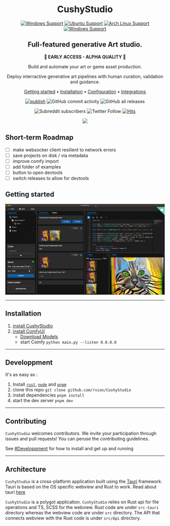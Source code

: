 <div align="center">

# CushyStudio

[![Windows Support](https://img.shields.io/badge/Windows-0078D6?style=for-the-badge&logo=windows&logoColor=white)](https://github.com/rvion/CushyStudio/releases)
[![Ubuntu Support](https://img.shields.io/badge/Ubuntu-E95420?style=for-the-badge&logo=ubuntu&logoColor=white)](https://github.com/rvion/CushyStudio/releases)
[![Arch Linux Support](https://img.shields.io/badge/Arch_Linux-1793D1?style=for-the-badge&logo=arch-linux&logoColor=white)](https://github.com/rvion/CushyStudio/releases)
[![Windows Support](https://img.shields.io/badge/MACOS-adb8c5?style=for-the-badge&logo=macos&logoColor=white)](https://github.com/rvion/CushyStudio/releases)

<!-- [![Downloads][downloads-badge]][releases] -->

<!-- https://shields.io/ -->

<!-- ![Discord](https://img.shields.io/discord/1087008112969531513) -->

<!-- https://discord.gg/GfAN6hF2ad -->

## **Full-featured** generative Art studio.

**🔴 EARLY ACCESS - ALPHA QUALITY 🔴**

Build and automate your art or game asset production.

Deploy interractive generative art pipelines with human curation, validation and guidance.

[Getting started](#getting-started) •
[Installation](#installation) •
[Configuration](#configuration) •
[Integrations](#third-party-integrations)

[![publish](https://github.com/rvion/CushyStudio/actions/workflows/publish.yml/badge.svg)](https://github.com/rvion/CushyStudio/actions/workflows/publish.yml)
![GitHub commit activity](https://img.shields.io/github/commit-activity/m/rvion/CushyStudio)
![GitHub all releases](https://img.shields.io/github/downloads/rvion/CushyStudio/total)

![Subreddit subscribers](https://img.shields.io/reddit/subreddit-subscribers/CushyStudio?style=flat&logo=reddit)
![Twitter Follow](https://img.shields.io/twitter/follow/CushyStudio?style=flat&logo=twitter)
[![Hits](https://hits.seeyoufarm.com/api/count/incr/badge.svg?url=https%3A%2F%2Fgithub.com%2Frvion%2FCushyStudio&count_bg=%2379C83D&title_bg=%23555555&icon=&icon_color=%23E7E7E7&title=hits&edge_flat=false)](https://hits.seeyoufarm.com)

[![](https://dcbadge.vercel.app/api/server/GfAN6hF2ad)](https://discord.gg/GfAN6hF2ad)

</div>

## Short-term Roadmap

-   [ ] make websocker client resilient to network errors
-   [ ] save projects on disk / via metadata
-   [ ] improve comfy import
-   [ ] add folder of examples
-   [ ] button to open devtools
-   [ ] switch releases to allow for devtools

## Getting started

<!-- ![](docs/images/2023-03-14_06-47-30.png) -->

![](website/static/img/screenshots/2023-03-24-09-29-45.png)

<!-- ## Features

-

### Type-safe everywhere

![](website/static/img/screenshots/2023-03-18-23-13-53.png) -->

---

## Installation

1.  [install CushyStudio](http://github.com/rvion/CushyStudio/releases)
1.  [install ComfyUI](https://github.com/comfyanonymous/ComfyUI)
    -   [Download Models](scripts/download-models.sh)
    -   start Comfy `python main.py --listen 0.0.0.0`

---

## Developpment

It's as easy as :

1.  Install [`rust`](rustup), [`node`]() and [`pnpm`]()
2.  clone this repo `git clone github.com/rvion/CushyStudio`
3.  install dependencies `pnpm install`
4.  start the dev server `pnpm dev`

---

## Contributing

`CushyStudio` welcomes contributors. We invite your participation through issues and pull requests! You can peruse the contributing guidelines.

See [#Developpment](#developpment) for how to install and get up and running

---

## Architecture

`CushyStudio` is a cross-platform application built using the [Tauri](https://tauri.studio) framework. Tauri is based on the OS specific webview and Rust to work. Read about tauri [here](https://tauri.studio/en/docs/about/intro)

`CushyStudio` is a polygot application. `CushyStudio` relies on Rust api for file operations and TS, SCSS for the webview. Rust code are under `src-tauri` directory whereas the webview code are under `src` directory. The API that connects webview with the Rust code is under `src/Api` directory.

<!-- This project has quite a backlog of suggestions! If you're new to the project, maybe you'd like to open a pull request to address one of them. -->

<!-- ## Comfy Wishlist

-   [ ] `store` node for persistng node output across flow evaluation
-   [ ] `promptID` that can be sent to the server to be included in every `'status'` , `'progress'` , `'executing'` & `'executed'` update payloads -->
